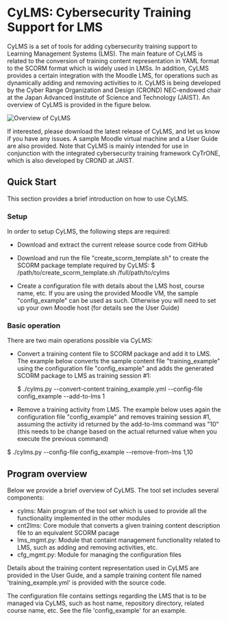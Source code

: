 # CyLMS: Cybersecurity Training Support for LMS

CyLMS is a set of tools for adding cybersecurity training support to
Learning Management Systems (LMS). The main feature of CyLMS is
related to the conversion of training content representation in YAML
format to the SCORM format which is widely used in LMSs. In addition,
CyLMS provides a certain integration with the Moodle LMS, for
operations such as dynamically adding and removing activities to
it. CyLMS is being developed by the Cyber Range Organization and
Design (CROND) NEC-endowed chair at the Japan Advanced Institute of
Science and Technology (JAIST). An overview of CyLMS is provided in
the figure below.

![Overview of CyLMS](https://github.com/crond-jaist/cylms/blob/master/cylms_overview.png "Overview of CyLMS")

If interested, please download the latest release of CyLMS, and let us
know if you have any issues. A sample Moodle virtual machine and a
User Guide are also provided. Note that CyLMS is mainly intended for
use in conjunction with the integrated cybersecurity training
framework CyTrONE, which is also developed by CROND at JAIST.

## Quick Start

This section provides a brief introduction on how to use CyLMS.

### Setup
In order to setup CyLMS, the following steps are required:

* Download and extract the current release source code from GitHub

* Download and run the file "create_scorm_template.sh" to create the
  SCORM package template required by CyLMS:
  $ /path/to/create_scorm_template.sh /full/path/to/cylms

* Create a configuration file with details about the LMS host, course
  name, etc. If you are using the provided Moodle VM, the sample
  "config_example" can be used as such. Otherwise you will need to set
  up your own Moodle host (for details see the User Guide)

### Basic operation

There are two main operations possible via CyLMS:

* Convert a training content file to SCORM package and add it to
  LMS. The example below converts the sample content file
  "training_example" using the configuration file "config_example" and
  adds the generated SCORM package to LMS as training session #1:

  $ ./cylms.py --convert-content training_example.yml --config-file config_example
--add-to-lms 1

* Remove a training activity from LMS. The example below uses again
the configuration file "config_example" and removes training session
#1, assuming the activity id returned by the add-to-lms command was
"10" (this needs to be change based on the actual returned value when
you execute the previous command)

 $ ./cylms.py --config-file config_example --remove-from-lms 1,10
 
## Program overview

Below we provide a brief overview of CyLMS. The tool set includes
several components:

* cylms: Main program of the tool set which is used to provide all the
  functionality implemented in the other modules
* cnt2lms: Core module that converts a given training content
  description file to an equivalent SCORM pacage
* lms_mgmt.py: Module that containt management functionality related
  to LMS, such as adding and removing activities, etc.
* cfg_mgmt.py: Module for managing the configuration files

Details about the training content representation used in CyLMS are
provided in the User Guide, and a sample training content file named
'training_example.yml' is provided with the source code.

The configuration file contains settings regarding the LMS that is to
be managed via CyLMS, such as host name, repository directory, related
course name, etc. See the file 'config_example' for an example.

